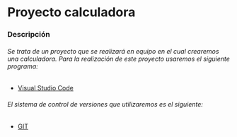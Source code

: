 # Proyecto calculadora
### Descripción
###### Se trata de un proyecto que se realizará en equipo en el cual crearemos una calculadora. Para la realización de este proyecto usaremos el siguiente programa:
* [Visual Studio Code](https://code.visualstudio.com/)
###### El _sistema de control de versiones_ que utilizaremos es el siguiente:
* [GIT](https://git-scm.com/book/es/v2/Inicio---Sobre-el-Control-de-Versiones-Acerca-del-Control-de-Versiones)


